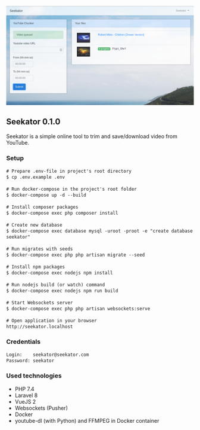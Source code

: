 ![Seekator](https://raw.githubusercontent.com/dreeman/seekator/main/image.png)

## Seekator 0.1.0

Seekator is a simple online tool to trim and save/download video from YouTube.

### Setup

    # Prepare .env-file in project's root directory
    $ cp .env.example .env

    # Run docker-compose in the project's root folder
    $ docker-compose up -d --build

    # Install composer packages
    $ docker-compose exec php composer install

    # Create new database
    $ docker-compose exec database mysql -uroot -proot -e "create database seekator"

    # Run migrates with seeds
    $ docker-compose exec php php artisan migrate --seed

    # Install npm packages
    $ docker-compose exec nodejs npm install

    # Run nodejs build (or watch) command
    $ docker-compose exec nodejs npm run build

    # Start Websockets server
    $ docker-compose exec php php artisan websockets:serve

    # Open application in your browser 
    http://seekator.localhost

### Credentials
    
    Login:    seekator@seekator.com
    Password: seekator

### Used technologies

- PHP 7.4
- Laravel 8
- VueJS 2
- Websockets (Pusher)
- Docker
- youtube-dl (with Python) and FFMPEG in Docker container
